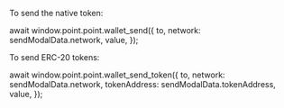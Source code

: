 To send the native token:

await window.point.point.wallet_send({
    to,
    network: sendModalData.network,
    value,
});

To send ERC-20 tokens:

await window.point.point.wallet_send_token({
    to,
    network: sendModalData.network,
    tokenAddress: sendModalData.tokenAddress,
    value,
});
